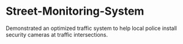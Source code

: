 # Street-Monitoring-System
Demonstrated an optimized traffic system to help local police install security cameras at traffic intersections.

